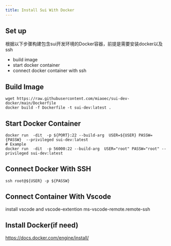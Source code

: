 ```yaml
---
title: Install Sui With Docker
---
```



## Set up
根据以下步骤构建包含sui开发环境的Docker容器，前提是需要安装docker以及ssh

* build image
* start docker container
* connect docker container with ssh

## Build Image
```
wget https://raw.githubusercontent.com/miaoec/sui-dev-docker/main/Dockerfile
docker build -f Dockerfile -t sui-dev:latest . 
```

## Start Docker Container
```
docker run  -dit  -p ${PORT}:22 --build-arg  USER=${USER} PASSW={PASSW}  --privileged sui-dev:latest
# Example 
docker run  -dit  -p 56000:22 --build-arg  USER="root" PASSW="root" --privileged sui-dev:latest  

```

## Connect Docker With SSH
```
ssh root@${USER} -p ${PASSW}
```

## Connect Container With Vscode
install vscode and vscode-extention ms-vscode-remote.remote-ssh

## Install Docker(if need)
https://docs.docker.com/engine/install/


```


```
